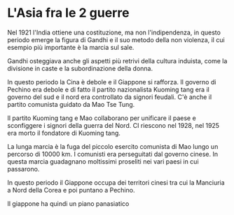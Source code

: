 # L'Asia fra le 2 guerre
Nel 1921 l'India ottiene una costituzione, ma non l'indipendenza, in questo periodo emerge la figura di Gandhi e il suo metodo della non violenza, il cui esempio più importante è la marcia sul sale.

Gandhi osteggiava anche gli aspetti più retrivi della cultura induista, come la divisione in caste e la subordinazione della donna.

In questo periodo la Cina è debole e il Giappone si rafforza.
Il governo di Pechino era debole e di fatto il partito nazionalista Kuoming tang era il governo del sud e il nord era controllato da signori feudali.
C'è anche il partito comunista guidato da Mao Tse Tung.

Il partito Kuoming tang e Mao collaborano per unificare il paese e sconfiggere i signori della guerra del Nord. CI riescono nel 1928, nel 1925 era morto il fondatore di Kuoming tang.

La lunga marcia è la fuga del piccolo esercito comunista di Mao lungo un percorso di 10000 km. I comunisti era perseguitati dal governo cinese. In questa marcia guadagnano moltissimi proseliti nei vari paesi in cui passarono.

In questo periodo il Giappone occupa dei territori cinesi tra cui la Manciuria a Nord della Corea e poi puntano a Pechino.

Il giappone ha quindi un piano panasiatico